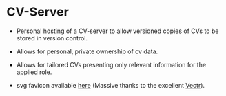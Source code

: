 # CV-Server

- Personal hosting of a CV-server to allow versioned copies of CVs to be stored in version control.

- Allows for personal, private ownership of cv data.

- Allows for tailored CVs presenting only relevant information for the applied role.


- svg favicon available [here](https://vectr.com/design/editor/ed06544c-ae0a-406f-b71b-72a20a44613f) (Massive thanks to
  the excellent [Vectr](https://vectr.com/about.html)).